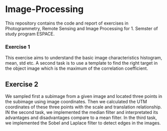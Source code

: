 # Image-Processing
This repository contains the code and report of exercises in Photogrammetry, Remote Sensing and Image Processing for 1. Semster of study program ESPACE.

### Exercise 1
This exercise aims to understand the basic image characteristics histogram, mean, std etc. A second task is to use a template to find the right target in the object image which is the maximum of the correlation coefficient.


## Exercise 2
We sampled first a subimage from a given image and located three points in the subimage using image coordinates. Then we calculated the UTM coordinates of these three points with the scale and translation relationship. IN the second task, we implemented the median filter and interpretated its advantages and disadvantages compare to a mean filter. In the third task, we implemented the Sobel and Laplace filter to detect edges in the images.